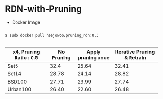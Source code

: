 # RDN-with-Pruning

  
* Docker Image
<pre>
<code>
$ sudo docker pull heejowoo/pruning_rdn:0.5
</code>
</pre>


|x4, Pruning Ratio : 0.5|No Pruning|Apply pruning once|Iterative Pruning & Retrain|
|-----------------------|----------|------------------|---------------------------|
|Set5|32.4|25.64|32.41|
|Set14|28.78|24.14|28.82|
|BSD100|27.71|23.99|27.74|
|Urban100|26.40|22.60|26.48|

